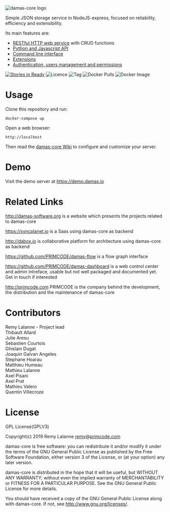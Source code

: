<img src="http://damas-software.org/bin/damas-core_logo.svg?t=2" alt="damas-core logo"/>

Simple JSON storage service in NodeJS-express, focused on reliability, efficiency and extensibility.

Its main features are:
* [RESTful HTTP web service](https://github.com/remyla/damas-core/wiki/4-Specifications) with CRUD functions
* [Python and Javascript API](https://github.com/remyla/damas-core/wiki/3-API-reference)
* [Command line interface](https://github.com/remyla/damas-core/blob/master/cli/README.md)
* [Extensions](https://github.com/remyla/damas-core/wiki/Extensions)
* [Authentication, users management and permissions](https://github.com/remyla/damas-core/wiki/Authentication)

[![Stories in Ready](https://badge.waffle.io/remyla/damas-core.png?label=ready&title=Ready)](https://waffle.io/remyla/damas-core)
![Licence](https://img.shields.io/github/license/remyla/damas-core.svg)
![Tag](https://img.shields.io/github/tag/remyla/damas-core.svg)
![Docker Pulls](https://img.shields.io/docker/pulls/zankia/damas-node.svg)
![Docker Image](https://images.microbadger.com/badges/image/zankia/damas-node.svg)

# Usage
Clone this repository and run:
```
docker-compose up
```
Open a web browser:
```
http://localhost
```
Then read the [damas-core Wiki](https://github.com/remyla/damas-core/wiki) to configure and customize your server.

# Demo
Visit the demo server at https://demo.damas.io

# Related Links

http://damas-software.org is a website which presents the projects related to damas-core

https://syncplanet.io is a Saas using damas-core as backend

http://dabox.io is collaborative platform for architecture using damas-core as backend

https://github.com/PRIMCODE/damas-flow is a flow graph interface

https://github.com/PRIMCODE/damas-dashboard is a web control center and admin intreface, usable but not well packaged and documented yet. Get in touch if interested

http://primcode.com PRIMCODE is the company behind the development, the distribution and the maintenance of damas-core

# Contributors
Remy Lalanne - Project lead  
Thibault Allard  
Julie Aresu  
Sebastien Courtois  
Ghislain Dugat  
Joaquin Galvan Angeles  
Stephane Hoarau  
Matthieu Humeau  
Mathieu Lalanne  
Axel Pisani  
Axel Prat  
Mathieu Valero  
Quentin Villecroze

# License
GPL License(GPLV3)

Copyright(c) 2019 Remy Lalanne remy@primcode.com

damas-core is free software: you can redistribute it and/or modify
it under the terms of the GNU General Public License as published by
the Free Software Foundation, either version 3 of the License, or
(at your option) any later version.

damas-core is distributed in the hope that it will be useful,
but WITHOUT ANY WARRANTY; without even the implied warranty of
MERCHANTABILITY or FITNESS FOR A PARTICULAR PURPOSE.  See the
GNU General Public License for more details.

You should have received a copy of the GNU General Public License
along with damas-core.  If not, see <http://www.gnu.org/licenses/>.
